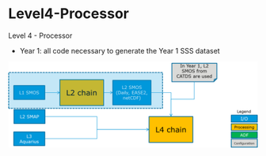 # Level4-Processor
Level 4 - Processor

* Year 1: all code necessary to generate the Year 1 SSS dataset

<img src="https://github.com/CCI-SALINITY/Level4-Processor/blob/master/Year1/CCI%20salinity%20production%20chain.png">

